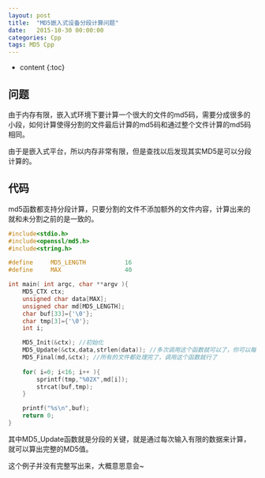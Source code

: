 ```yaml
---
layout: post
title:  "MD5嵌入式设备分段计算问题"
date:   2015-10-30 00:00:00
categories: Cpp
tags: MD5 Cpp
---
```


* content
{:toc}

## 问题

由于内存有限，嵌入式环境下要计算一个很大的文件的md5码，需要分成很多的小段，如何计算使得分割的文件最后计算的md5码和通过整个文件计算的md5码相同。

由于是嵌入式平台，所以内存非常有限，但是查找以后发现其实MD5是可以分段计算的。






## 代码

md5函数都支持分段计算，只要分割的文件不添加额外的文件内容，计算出来的就和未分割之前的是一致的。

```cpp
#include<stdio.h>
#include<openssl/md5.h>
#include<string.h>

#define     MD5_LENGTH           16
#define     MAX                  40

int main( int argc, char **argv ){
	MD5_CTX ctx;
    unsigned char data[MAX];
    unsigned char md[MD5_LENGTH];
	char buf[33]={'\0'};
	char tmp[3]={'\0'};
	int i;

	MD5_Init(&ctx);	//初始化
	MD5_Update(&ctx,data,strlen(data));	//多次调用这个函数就可以了，你可以每次update 1kB的数据
	MD5_Final(md,&ctx);	//所有的文件都处理完了，调用这个函数就行了
	
	for( i=0; i<16; i++ ){
		sprintf(tmp,"%02X",md[i]);
		strcat(buf,tmp);
	}

	printf("%s\n",buf);
	return 0;
}
```

其中MD5_Update函数就是分段的关键，就是通过每次输入有限的数据来计算，就可以算出完整的MD5值。

这个例子并没有完整写出来，大概意思意会~